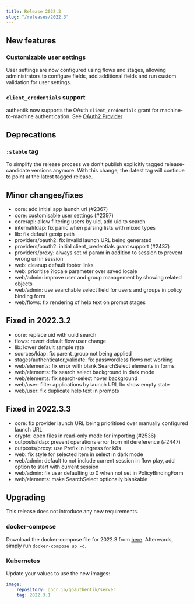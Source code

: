 ```yaml
---
title: Release 2022.3
slug: "/releases/2022.3"
---
```


## New features

### Customizable user settings

User settings are now configured using flows and stages, allowing administrators to configure fields, add additional fields and run custom validation for user settings.

### `client_credentials` support

authentik now supports the OAuth `client_credentials` grant for machine-to-machine authentication. See [OAuth2 Provider](../../add-secure-apps/providers/oauth2/index.md)

## Deprecations

### `:stable` tag

To simplify the release process we don't publish explicitly tagged release-candidate versions anymore. With this change, the :latest tag will continue to point at the latest tagged release.

## Minor changes/fixes

-   core: add initial app launch url (#2367)
-   core: customisable user settings (#2397)
-   core/api: allow filtering users by uid, add uid to search
-   internal/ldap: fix panic when parsing lists with mixed types
-   lib: fix default geoip path
-   providers/oauth2: fix invalid launch URL being generated
-   providers/oauth2: initial client_credentials grant support (#2437)
-   providers/proxy: always set rd param in addition to session to prevent wrong url in session
-   web: cleanup default footer links
-   web: prioritise ?locale parameter over saved locale
-   web/admin: improve user and group management by showing related objects
-   web/admin: use searchable select field for users and groups in policy binding form
-   web/flows: fix rendering of help text on prompt stages

## Fixed in 2022.3.2

-   core: replace uid with uuid search
-   flows: revert default flow user change
-   lib: lower default sample rate
-   sources/ldap: fix parent_group not being applied
-   stages/authenticator_validate: fix passwordless flows not working
-   web/elements: fix error with blank SearchSelect elements in forms
-   web/elements: fix search select background in dark mode
-   web/elements: fix search-select hover background
-   web/user: filter applications by launch URL lto show empty state
-   web/user: fix duplicate help text in prompts

## Fixed in 2022.3.3

-   core: fix provider launch URL being prioritised over manually configured launch URL
-   crypto: open files in read-only mode for importing (#2536)
-   outposts/ldap: prevent operations error from nil dereference (#2447)
-   outposts/proxy: use Prefix in ingress for k8s
-   web: fix style for selected item in select in dark mode
-   web/admin: default to not include current session in flow play, add option to start with current session
-   web/admin: fix user defaulting to 0 when not set in PolicyBindingForm
-   web/elements: make SearchSelect optionally blankable

## Upgrading

This release does not introduce any new requirements.

### docker-compose

Download the docker-compose file for 2022.3 from [here](https://goauthentik.io/version/2022.3/docker-compose.yml). Afterwards, simply run `docker-compose up -d`.

### Kubernetes

Update your values to use the new images:

```yaml
image:
    repository: ghcr.io/goauthentik/server
    tag: 2022.3.1
```
